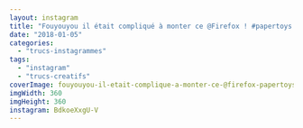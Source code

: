 ```yaml
---
layout: instagram
title: "Fouyouyou il était compliqué à monter ce @Firefox ! #papertoys #mozilla"
date: "2018-01-05"
categories: 
  - "trucs-instagrammes"
tags: 
  - "instagram"
  - "trucs-creatifs"
coverImage: fouyouyou-il-etait-complique-a-monter-ce-@firefox-papertoys-mozilla.jpg
imgWidth: 360
imgHeight: 360
instagram: BdkoeXxgU-V
---
```

